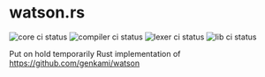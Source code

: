 # watson.rs
![core ci status](https://github.com/Tobiky/watson.rs/workflows/watson.rs%20core/badge.svg)
![compiler ci status](https://github.com/Tobiky/watson.rs/workflows/watson.rs%20compiler/badge.svg)
![lexer ci status](https://github.com/Tobiky/watson.rs/workflows/watson.rs%20lexer/badge.svg)
![lib ci status](https://github.com/Tobiky/watson.rs/workflows/watson.rs/badge.svg)


Put on hold temporarily
Rust implementation of https://github.com/genkami/watson

